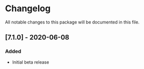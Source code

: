 # Changelog
All notable changes to this package will be documented in this file.

## [7.1.0] - 2020-06-08
### Added 
- Initial beta release
